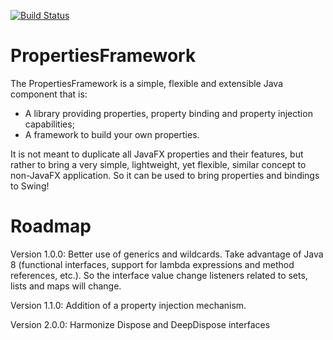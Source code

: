 [![Build Status](https://travis-ci.org/LeanFrameworks/PropertiesFramework.svg?branch=master)](https://travis-ci.org/LeanFrameworks/PropertiesFramework)

# PropertiesFramework

The PropertiesFramework is a simple, flexible and extensible Java component that is:
* A library providing properties, property binding and property injection capabilities;
* A framework to build your own properties.

It is not meant to duplicate all JavaFX properties and their features, but rather to bring a very simple, lightweight,
yet flexible, similar concept to non-JavaFX application. So it can be used to bring properties and bindings to Swing!

# Roadmap

Version 1.0.0: Better use of generics and wildcards. Take advantage of Java 8 (functional interfaces, support for lambda
expressions and method references, etc.). So the interface value change listeners related to sets, lists and maps will
change.

Version 1.1.0: Addition of a property injection mechanism.

Version 2.0.0: Harmonize Dispose and DeepDispose interfaces
